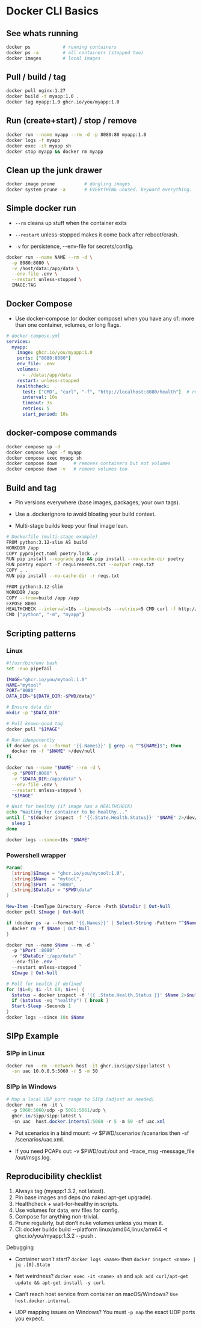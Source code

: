 # Docker CLI Basics

## See whats running

```bash
docker ps            # running containers
docker ps -a         # all containers (stopped too)
docker images        # local images
```

## Pull / build / tag

```bash
docker pull nginx:1.27
docker build -t myapp:1.0 .
docker tag myapp:1.0 ghcr.io/you/myapp:1.0
```

## Run (create+start) / stop / remove

```bash
docker run --name myapp --rm -d -p 8080:80 myapp:1.0
docker logs -f myapp
docker exec -it myapp sh
docker stop myapp && docker rm myapp
```

## Clean up the junk drawer

```bash
docker image prune           # dangling images
docker system prune -a       # EVERYTHING unused. keyword everything.
```

## Simple docker run

* `--rm` cleans up stuff when the container exits

* `--restart` unless-stopped makes it come back after reboot/crash.

* `-v` for persistence, --env-file for secrets/config.

```bash
docker run --name NAME --rm -d \
  -p 8080:8080 \
  -v /host/data:/app/data \
  --env-file .env \
  --restart unless-stopped \
  IMAGE:TAG
```

## Docker Compose

* Use docker-compose (or docker compose) when you have any of: more than one container, volumes, or long flags.

```yaml
# docker-compose.yml
services:
  myapp:
    image: ghcr.io/you/myapp:1.0
    ports: ["8080:8080"]
    env_file: .env
    volumes:
      - ./data:/app/data
    restart: unless-stopped
    healthcheck:
      test: ["CMD", "curl", "-f", "http://localhost:8080/health"]  # replace as needed
      interval: 10s
      timeout: 3s
      retries: 5
      start_period: 10s
```

## docker-compose commands

```bash
docker compose up -d
docker compose logs -f myapp
docker compose exec myapp sh
docker compose down      # removes containers but not volumes
docker compose down -v   # remove volumes too
```

## Build and tag

* Pin versions everywhere (base images, packages, your own tags).

* Use a .dockerignore to avoid bloating your build context.

* Multi-stage builds keep your final image lean.

```bash
# Dockerfile (multi-stage example)
FROM python:3.12-slim AS build
WORKDIR /app
COPY pyproject.toml poetry.lock ./
RUN pip install --upgrade pip && pip install --no-cache-dir poetry
RUN poetry export -f requirements.txt --output reqs.txt
COPY . .
RUN pip install --no-cache-dir -r reqs.txt

FROM python:3.12-slim
WORKDIR /app
COPY --from=build /app /app
EXPOSE 8080
HEALTHCHECK --interval=10s --timeout=3s --retries=5 CMD curl -f http://localhost:8080/health || exit 1
CMD ["python", "-m", "myapp"]
```

## Scripting patterns

### Linux

```bash
#!/usr/bin/env bash
set -euo pipefail

IMAGE="ghcr.io/you/mytool:1.0"
NAME="mytool"
PORT="8080"
DATA_DIR="${DATA_DIR:-$PWD/data}"

# Ensure data dir
mkdir -p "$DATA_DIR"

# Pull known-good tag
docker pull "$IMAGE"

# Run idempotently
if docker ps -a --format '{{.Names}}' | grep -q "^${NAME}$"; then
  docker rm -f "$NAME" >/dev/null
fi

docker run --name "$NAME" --rm -d \
  -p "$PORT:8080" \
  -v "$DATA_DIR:/app/data" \
  --env-file .env \
  --restart unless-stopped \
  "$IMAGE"

# Wait for healthy (if image has a HEALTHCHECK)
echo "Waiting for container to be healthy..."
until [ "$(docker inspect -f '{{.State.Health.Status}}' "$NAME" 2>/dev/null || echo starting)" = "healthy" ]; do
  sleep 1
done

docker logs --since=10s "$NAME"
```

### Powershell wrapper

```powershell
Param(
  [string]$Image = "ghcr.io/you/mytool:1.0",
  [string]$Name  = "mytool",
  [string]$Port  = "8080",
  [string]$DataDir = "$PWD\data"
)

New-Item -ItemType Directory -Force -Path $DataDir | Out-Null
docker pull $Image | Out-Null

if (docker ps -a --format '{{.Names}}' | Select-String -Pattern "^$Name$") {
  docker rm -f $Name | Out-Null
}

docker run --name $Name --rm -d `
  -p "$Port`:8080" `
  -v "$DataDir`:/app/data" `
  --env-file .env `
  --restart unless-stopped `
  $Image | Out-Null

# Poll for health if defined
for ($i=0; $i -lt 60; $i++) {
  $status = docker inspect -f '{{ .State.Health.Status }}' $Name 2>$null
  if ($status -eq "healthy") { break }
  Start-Sleep -Seconds 1
}
docker logs --since 10s $Name
```

## SIPp Example

### SIPp in Linux

```bash
docker run --rm --network host -it ghcr.io/sipp/sipp:latest \
  -sn uac 10.0.0.5:5060 -r 5 -m 50
```

### SIPp in Windows

```powershell
# Map a local UDP port range to SIPp (adjust as needed)
docker run --rm -it \
  -p 5060:5060/udp -p 5061:5061/udp \
  ghcr.io/sipp/sipp:latest \
  -sn uac  host.docker.internal:5060 -r 5 -m 50 -sf uac.xml
```

* Put scenarios in a bind mount: -v $PWD/scenarios:/scenarios then -sf /scenarios/uac.xml.

* If you need PCAPs out: -v $PWD/out:/out and -trace_msg -message_file /out/msgs.log.

## Reproducibility checklist

1. Always tag (myapp:1.3.2, not latest).
2. Pin base images and deps (no naked apt-get upgrade).
3. Healthcheck + wait-for-healthy in scripts.
4. Use volumes for data, env files for config.
5. Compose for anything non-trivial.
6. Prune regularly, but don’t nuke volumes unless you mean it.
7. CI: docker buildx build --platform linux/amd64,linux/arm64 -t ghcr.io/you/myapp:1.3.2 --push .

Debugging

* Container won’t start? `docker logs <name>` then `docker inspect <name> | jq .[0].State`

* Net weirdness? `docker exec -it <name> sh` and `apk add curl/apt-get update && apt-get install -y curl`.

* Can’t reach host service from container on macOS/Windows? `Use host.docker.internal`.

* UDP mapping issues on Windows? You must `-p map` the exact UDP ports you expect.
